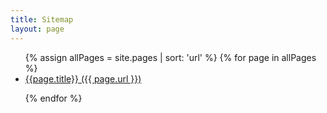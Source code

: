 ```yaml
---
title: Sitemap
layout: page
---
```

<ul>
{% assign allPages = site.pages | sort: 'url' %}
 {% for page in  allPages %}
<li >
    <a href="{{site.baseurl}}{{ page.url }}">{{page.title}} ({{ page.url }})</a>
</li>
            
{% endfor %}
</ul>
